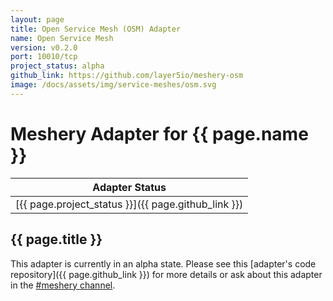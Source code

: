 ```yaml
---
layout: page
title: Open Service Mesh (OSM) Adapter
name: Open Service Mesh
version: v0.2.0
port: 10010/tcp
project_status: alpha
github_link: https://github.com/layer5io/meshery-osm
image: /docs/assets/img/service-meshes/osm.svg
---
```

# Meshery Adapter for {{ page.name }}

| Adapter Status |
| :------------: |
| [{{ page.project_status }}]({{ page.github_link }})|

## {{ page.title }}
This adapter is currently in an alpha state. Please see this [adapter's code repository]({{ page.github_link }}) for more details or ask about this adapter in the [#meshery channel](https://layer5io.slack.com/archives/CFGG6U10E_).
